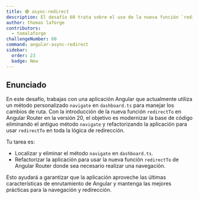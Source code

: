 ```yaml
---
title: 🟢 async-redirect
description: El desafío 60 trata sobre el uso de la nueva función `redirectTo` en Angular Router para modernizar la lógica de navegación.
author: thomas laforge
contributors:
  - tomalaforge
challengeNumber: 60
command: angular-async-redirect
sidebar:
  order: 23
  badge: New
---
```


## Enunciado

En este desafío, trabajas con una aplicación Angular que actualmente utiliza un método personalizado `navigate` en `dashboard.ts` para manejar los cambios de ruta. Con la introducción de la nueva función `redirectTo` en Angular Router en la versión 20, el objetivo es modernizar la base de código eliminando el antiguo método `navigate` y refactorizando la aplicación para usar `redirectTo` en toda la lógica de redirección.

Tu tarea es:

- Localizar y eliminar el método `navigate` en `dashboard.ts`.
- Refactorizar la aplicación para usar la nueva función `redirectTo` de Angular Router donde sea necesario realizar una navegación.

Esto ayudará a garantizar que la aplicación aproveche las últimas características de enrutamiento de Angular y mantenga las mejores prácticas para la navegación y redirección.
